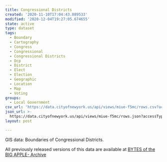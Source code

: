 ```yaml
---
title: Congressional Districts
created: '2020-11-10T17:04:43.889533'
modified: '2020-12-04T19:27:05.674655'
state: active
type: dataset
tags:
  - Boundary
  - Cartography
  - Congress
  - Congressional
  - Congressional Districts
  - Dcp
  - District
  - Elect
  - Election
  - Geographic
  - Location
  - Map
  - Voting
groups:
  - Local Government
csv_url: 'https://data.cityofnewyork.us/api/views/miue-f5mc/rows.csv?accessType=DOWNLOAD'
json_url: >-
  https://data.cityofnewyork.us/api/views/miue-f5mc/rows.json?accessType=DOWNLOAD
layout: post

---
```

GIS data: Boundaries of Congressional Districts.

All previously released versions of this data are available at <a href="https://www1.nyc.gov/site/planning/data-maps/open-data/bytes-archive.page?sorts[year]=0">BYTES of the BIG APPLE- Archive</a>
